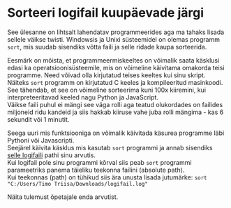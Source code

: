 # Sorteeri logifail kuupäevade järgi

See ülesanne on lihtsalt lahendatav programmeerides aga ma tahaks lisada sellele väikse twisti.
Windowsis ja Unixi süsteemidel on olemas programm `sort`, mis suudab sisendiks võtta faili ja selle ridade kaupa sorteerida.

Eesmärk on mõista, et programmeermiskeeltes on võimalik saata käsklusi edasi ka operatsioonisüsteemile, mis on võimeline käivitama omakorda teisi programme. Need võivad olla kirjutatud teises keeltes kui sinu skript.  
Näiteks `sort` programm on kirjutatud C keeles ja kompileeritud masinkoodi. See tähendab, et see on võimeline sorteerima kuni 100x kiiremini, kui interpreteeritavad keeled nagu Python ja JavaScript.  
Väikse faili puhul ei mängi see väga rolli aga teatud olukordades on failides miljoneid ridu kandeid ja siis hakkab kiiruse vahe juba rolli mängima - kas 6 sekundit või 1 minutit.

Seega uuri mis funktsiooniga on võimalik käivitada käsurea programme läbi Pythoni või Javascripti.  
Seejärel käivita käsklus mis kasutab `sort` programmi ja annab sisendiks [selle logifaili](https://raw.githubusercontent.com/timotr/harjutused/main/progre/it-skriptid/access.log) pathi sinu arvutis.  
Kui logifail pole sinu programmi kõrval siis peab `sort` programmi parameetriks panema täieliku teekonna failini (absolute path).  
Kui teekonnas (path) on tühikud siis ära unusta lisada jutumärke: `sort "C:/Users/Timo Triisa/Downloads/logifail.log"`

Näita tulemust õpetajale enda arvutist.
